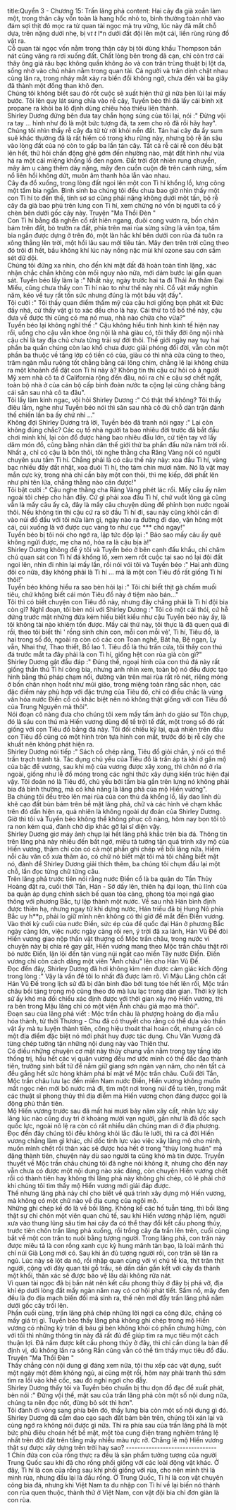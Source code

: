 title:Quyển 3 - Chương 15: Trấn lăng phả
content:
Hai cây đa già xoắn làm một, trong thân cây vốn toàn là hang hốc nhỏ to, bình thường toàn nhờ vào đám sợi thịt đỏ mọc ra từ quan tài ngọc mà trụ vững, lúc này đã mất chỗ dựa, trên nặng dưới nhẹ, bị v*t t* l*n dưới đất đội lên một cái, liền rùng rùng đổ vật ra.<br>Cỗ quan tài ngọc vốn nằm trong thân cây bị tôi dùng khẩu Thompson bắn nát cũng văng ra rơi xuống đất. Chất lỏng bên trong đã cạn, chỉ còn trơ cái thây ông già râu bạc không quần không áo và con trăn trùng thuật bị lột da, sống nhờ vào chủ nhân nằm trong quan tài. Cả người và trăn dính chặt nhau cùng lăn ra, trong nháy mắt xảy ra biến đổi không ngờ, chưa đến vài ba giây đã thành một đống than khô đen.<br>Chúng tôi không biết sau đó rốt cuộc sẽ xuất hiện thứ gì nữa bèn lùi lại mấy bước. Tôi lên quy lát súng chĩa vào rễ cây, Tuyền béo thì đã lấy cái bình xịt propane ra khỏi ba lô định dùng chiêu hỏa thiêu liên thành.<br>Shirley Dương đứng bên đưa tay chắn họng súng của tôi lại, nói :" Đừng vội ra tay ... hình như đó là một bức tượng đá, ta xem cho rõ đã rồi hãy hay".<br>Chúng tôi nhìn thấy rễ cây đa từ từ rời khỏi nền đất. Tán hai cây đa ấy sum suê khác thường đã là rất hiếm có trong khu rừng này, nhưng bộ rễ ăn sâu vào lòng đất của nó còn to gấp ba lần tán cây. Tất cả rễ cái rễ con đều bật lên hết, thử hỏi chấn động ghê gớm đến nhường nào, mặt đất hình như vừa há ra một cái miệng khổng lồ đen ngòm. Đất trời đột nhiên rung chuyển, mây âm u càng thêm dày nặng, mây đen cuồn cuộn đè trên cánh rừng, sấm nổ liên hồi không dứt, muôn âm thanh hòa lẫn vào nhau.<br>Cây đa đổ xuống, trong lòng đất ngoi lên một con Tì hí khổng lồ, lưng cõng một tấm bia ngắn. Bình sinh ba chúng tôi đều chưa bao giờ nhìn thấy một con Tì hí to đến thế, tính sơ sơ cũng phải nặng không dưới một tấn, bộ rễ cây đa già bao phủ trên lưng con Tì hí, xem chừng nó vốn bị người ta cố ý chèn bên dưới gốc cây này. Truyện "Ma Thổi Đèn " <br>Con Tì hí bằng đá nghển cổ rất hiên ngang, đuôi cong vươn ra, bốn chân bám trên đất, bò trườn ra đất, phía trên mai rùa sừng sững là vân tọa, tấm bia ngắn được dựng ở trên đó, một làn hắc khí bên dưới con rùa đá tuôn ra xông thẳng lên trời, một hồi lâu sau mới tiêu tán. Mây đen trên trời cũng theo đó trôi đi hết, bầu không khí lúc này nồng nặc mùi khí ozone sau cơn sấm sét dữ dội.<br>Chúng tôi đứng xa nhìn, cho đến khi mặt đất đã hoàn toàn tĩnh lặng, xác nhận chắc chắn không còn mối nguy nào nữa, mới dám bước lại gần quan sát. Tuyền béo lấy làm lạ :" Nhất này, ngày trước hai ta đi Thái An thăm Đại Miếu, cũng chưa thấy con Tì hí nào to như thế này nhỉ. Cổ vật mấy nghìn năm, kéo về tuy rất tốn sức nhưng đúng là một báu vật đấy".<br>Tôi cười :" Tôi thấy quan điểm thẩm mỹ của cậu hơi giống bọn phát xít Đức đấy nhá, cứ thấy vật gì to xác đều cho là hay. Cái thứ to tổ bố thế này, cậu đưa về được thì cũng có ma nó mua, nhà nào chứa cho vừa?"<br>Tuyền béo lại không nghĩ thế :" Cậu không hiểu tình hình kinh tế hiện nay rồi, uổng cho cậu vẫn khoe ông nội là nhà giàu có, tôi thấy đời ông nội nhà cậu chỉ là tay địa chủ chưa từng trải sự đời thôi. Thế giới ngày nay tuy hai phần ba quần chúng còn lao khổ chưa được giải phóng đổi đời, vẫn còn một phần ba thuộc về tầng lớp có tiền có của, giàu có thì nhà cửa cũng to theo, trăm ngàn mẫu ruộng tốt chẳng bằng cái lông chim, chẳng lẽ lại không chừa ra một khoảnh để đặt con Tì hí này à? Không tin thì cậu cứ hỏi cô ả người Mỹ xem nhà cô ta ở California rộng đến đâu, nói ra chỉ e cậu sợ chết ngất, toàn bộ nhà ở của cán bộ cấp binh đoàn nước ta cộng lại cũng chẳng bằng cái sân sau nhà cô ta đâu".<br>Tôi lấy làm kinh ngạc, vội hỏi Shirley Dương :" Có thật thế không? Tôi thấy điêu lắm, nghe như Tuyền béo nói thì sân sau nhà cô đủ chỗ dàn trận đánh thế chiến lần ba ấy chứ nhỉ ..."<br>Không đợi Shirley Dương trả lời, Tuyền béo đã tranh nói ngay :" Lại còn không đúng chắc? Các cụ tổ nhà người ta bao nhiêu đời trước đã bắt đầu chơi minh khí, lại còn đổ được hàng bao nhiêu đấu lớn, cứ tiện tay vớ lấy dăm món đồ, cũng bằng nhân dân thế giới thứ ba phấn đấu nửa năm trời rồi. Nhất ạ, chỉ có cậu là bôn thôi, tôi nghe thằng cha Răng Vàng nói có người chuyên sưu tầm Tì hí. Chẳng phải là có câu thế này này: xoa đầu Tì hí, vàng bạc nhiều đầy đất nhặt, xoa đuôi Tì hí, thọ tám chín mươi năm. Nó là vật may mắn cực kỳ, trong nhà chỉ cần bày một con thôi, thì mẹ kiếp, đời phất lên như phi tên lửa, chẳng thằng nào cản được!"<br>Tôi bật cười :" Cậu nghe thằng cha Răng Vàng phét lác rồi. Mấy câu ấy năm ngoái tôi chép cho hắn đấy. Cứ gì phải xoa đầu Tì hí, chứ vuốt lông gà cũng vẫn là mấy câu ấy cả, đây là mấy câu chuyện dùng để phỉnh bọn nước ngoài thôi. Nếu không tin thì cậu cứ ra sờ đầu Tì hí đi, sau này cũng khỏi cần đi vào núi đổ đấu với tôi nữa làm gì, ngày nào ra đường đi dạo, vặn hông một cái, cúi xuống là vớ được cục vàng to như cục *** chó ngay!"<br>Tuyền béo bị tôi nói cho ngớ ra, lập tức độp lại :" Bảo sao mấy câu ấy quê không ngửi được, mẹ cha nó, hóa ra là cậu bịa à!"<br>Shirley Dương không để ý tôi và Tuyền béo ở bên cạnh đấu khẩu, chỉ chăm chú quan sát con Tì hí đá khổng lồ, xem xem rốt cuộc tại sao nó lại đội đất ngoi lên, nhìn đi nhìn lại mấy lần, rồi nói vói tôi và Tuyền béo :" Hai anh đừng đôi co nữa, đây không phải là Tì hí ... mà là một con Tiêu đồ rất giống Tì hí thôi!"<br>Tuyền béo không hiểu ra sao bèn hỏi lại :" Tôi chỉ biết thịt gà chấm muối tiêu, chứ không biết cái món Tiêu đồ này ở tiệm nào bán..."<br>Tôi thì có biết chuyện con Tiêu đồ này, nhưng đây chẳng phải là Tì hí đội bia còn gì? Nghĩ đoạn, tôi bèn nói với Shirley Dương :" Tôi có một cái thói, cứ hễ đứng trước mặt những đứa kém hiểu biết kiểu như cậu Tuyền béo này ấy, là tôi không tài nào khiêm tốn được. Mấy cái thứ này, tôi thực là đã quen quá đi rồi, theo tôi biết thì ' rồng sinh chín con, mỗi con mỗi vẻ', Tì hí, Tiêu đồ, là hai trong số đó, ngoài ra còn có các con Toan nghê, Bát hạ, Bệ ngạn, Ly vẫn, Nhai thự, Thao thiết, Bồ lao 1. Tiêu đồ là thú trấn cửa, tôi thấy con thú đá trước mắt ta đây phải là con Tì hí, giống hệt con rùa già còn gì?"<br>Shirley Dương gật đầu đáp :" Đúng thế, ngoại hình của con thú đá này rất giống thần thú Tì hí cõng bia, nhưng anh nhìn xem, toàn bộ nó đều được tạo hình bằng thủ pháp chạm nổi, đường vân trên mai rùa rất rõ nét, riêng móng ở bốn chân nhọn hoắt như mũi giáo, trong miệng toàn răng sắc nhọn, các đặc điểm này phù hợp với đặc trưng của Tiêu đồ, chỉ có điều chắc là vùng văn hóa nước Điền cổ có khác biệt nên nó không thật giống với con Tiêu đồ của Trung Nguyên mà thôi".<br>Nói đoạn cô nàng đưa cho chúng tôi xem mấy tấm ảnh do giáo sư Tôn chụp, đó là sáu con thú mà Hiến vương dùng để tế trời tế đất, một trong số đó rất giống với con Tiêu đồ bằng đá này. Tôi đối chiếu kỹ lại, quả nhiên trên đầu con Tiêu đồ cũng có một hình tròn tựa hình con mắt, trước đó bị rễ cây che khuất nên không phát hiện ra.<br>Shirley Dương nói tiếp :" Sách cổ chép rằng, Tiêu đồ giỏi chắn, ý nói có thể trấn trạch tránh tà. Tác dụng chủ yếu của Tiêu đồ là trấn áp tà khí ở gần mộ của bậc đế vương, sau khi mộ của vương được xây xong, thì chôn nó ở rìa ngoài, giống như lễ đổ móng trong các nghi thức xây dựng kiến trúc hiện đại vậy. Tôi đoán nó là Tiêu đồ, chủ yếu bởi tấm bia gắn trên lưng nó không phải bia đá bình thường, mà có khả năng là lăng phả của mộ Hiến vương".<br>Ba chúng tôi đều trèo lên mai rùa của con thú đá khổng lồ, lấy dao lính dù khẽ cạo đất bùn bám trên bề mặt lăng phả, chữ và các hình vẽ chạm khắc trên đó dần hiện ra, quả nhiên là không ngoài dự đoán của Shirley Dương. Giờ thì tôi và Tuyền béo không thể không phục cô nàng, hôm nay bọn tôi tỏ ra non kém quá, đành chờ dịp khác gỡ lại sĩ diện vậy.<br>Shirley Dương giơ máy ảnh chụp lại hết lăng phả khắc trên bia đá. Thông tin trên lăng phả này nhiều đến bất ngờ, miêu tả tường tận quá trình xây mộ của Hiến vương, thậm chí còn có cả một phần ghi chép về bồi lăng nữa. Hiềm nỗi câu văn cổ xưa thâm ảo, có chữ nó biết mặt tôi mà tôi chẳng biết mặt nó, đành để Shirley Dương giải thích thêm, ba chúng tôi chụm đầu lại một chỗ, lần đọc từng chữ từng câu.<br>Trên lăng phả trước tiên nói rằng nước Điền cổ là ba quận do Tần Thủy Hoàng đặt ra, cuối thời Tần, Hán - Sở dấy lên, thiên hạ đại loạn, thủ lĩnh của ba quận áp dụng chính sách bế quan tỏa cảng, phong tỏa mọi ngả giao thông với phương Bắc, tự lập thành một nước. Về sau nhà Hán bình định được thiên hạ, nhưng ngay từ khi dựng nước, Hán triều đã bị Hung Nô phía Bắc uy h**p, phải lo giữ mình nên không có thì giờ để mắt đến Điền vương.<br>Vào thời kỳ cuối của nước Điền, sức ép của đế quốc đại Hán ở phương Bắc ngày càng lớn, việc nước ngày càng rối ren, ý trời đã xa lánh, Hán Vũ Đế đòi Hiến vương giao nộp thần vật thượng cổ Mộc trần châu, trong nước vì chuyện này bị chia rẽ gay gắt, Hiến vương mang theo Mộc trần châu thật rời bỏ nước Điền, lặn lội đến tận vùng núi ngất cao miền Tây nước Điền. Điền vương chỉ còn cách dâng một viên "Ẳnh châu" lên cho Hán Vũ Đế.<br>Đọc đến đây, Shirley Dương đã hơi không kìm nén được cảm giác kích động trong lòng :" Vậy là vấn đề tôi lo nhất đã được làm rõ. Vì Mậu Lăng chôn cất Hán Vũ Đế trong lịch sử đã bị dân binh đào bới tung tóe hết lên rồi, Mộc trần châu bồi táng trong mộ cũng theo đó mà lưu lạc trong dân gian. Thời kỳ lịch sử ấy khó mà đối chiếu xác định được với thời gian xây mộ Hiến vương, thì ra bên trong Mậu lăng chỉ có một viên Ẳnh châu giả mạo mà thôi".<br>Đoạn sau của lăng phả viết : Mộc trần châu là phượng hoàng do địa mẫu hóa thành, từ thời Thương - Chu đã có thuyết cho rằng có thể dựa vào thần vật ấy mà tu luyện thành tiên, công hiệu thoát thai hoán cốt, nhưng cần có một địa điểm đặc biệt nó mới phát huy được tác dụng. Chu Văn Vương đã từng chép tường tận những nội dung này vào Thiên thư.<br>Có điều những chuyện cơ mật này thủy chung vẫn nằm trong tay tầng lớp thống trị, hầu hết các vị quân vương đều mơ ước mình có thể đắc đạo thành tiên, trường sinh bất tử để nắm giữ giang sơn ngàn vạn năm, cho nên tất cả đều gắng hết sức hòng khám phá bí mật về Mộc trần châu. Cuối đời Tần, Mộc trần châu lưu lạc đến miền Nam nước Điền, Hiến vương không muốn mất ngọc nên mới bỏ nước mà đi, tìm một nơi trong núi để tu tiên, trong mắt các thuật sĩ phong thủy thì địa điểm mà Hiến vương chọn đáng đượcc gọi là động phủ thần tiên.<br>Mộ Hiến vương trước sau đã mất hai mươi bảy năm xây cất, nhân lực xây lăng lúc nào cũng duy trì ở khoảng mười vạn người, gần như là đã dốc sạch quốc lực, ngoài nô lệ ra còn có rất nhiều dân chúng man di ở địa phương.<br>Đọc đến đây chúng tôi đều không khỏi lắc đầu lè lưỡi, thì ra cả đời Hiến vương chẳng làm gì khác, chỉ dốc tinh lực vào việc xây lăng mộ cho mình, muốn mình chết rồi thân xác sẽ được hóa hết ở trong "thủy long huân" mà đặng thành tiên, chuyện này dù sao người ta cũng khó mà tin được. Truyền thuyết về Mộc trần châu chúng tôi đã nghe nói không ít, nhưng cho đến nay vẫn chưa có được một nội dung nào xác đáng, còn chuyện Hiến vương chết rồi có thành tiên hay không thì lăng phả này không ghi chép, có lẽ phải chờ khi chúng tôi tìm thấy mộ Hiến vương mới giải đáp được.<br>Thế nhưng lăng phả này chỉ cho biết về quá trình xây dựng mộ Hiến vương, mà không có một chữ nào về địa cung của ngôi mộ.<br>Những ghi chép kế đó là về bồi lăng. Không kể các hố tuẫn táng, thì bồi lăng thật sự chỉ chôn một viên quan chủ tế, sau khi Hiến vương nhập liệm, người xưa vào thung lũng sâu tìm hai cây đa có thể thay đổi kết cấu phong thủy, trước tiên chôn trấn lăng phả xuống, rồi trồng cây đa trấn lên trên, cuối cùng bắt về một con trăn to nuôi bằng tượng người. Trong lăng phả, con trăn này được miêu tả là con rồng xanh cực kỳ hung mãnh tàn bạo, là loài mãnh thú chỉ núi Già Long mới có. Sau khi ăn đủ tượng người rồi, con trăn sẽ lăn ra ngủ. Lúc này sẽ lột da nó, rồi nhập quan cùng với vị chủ tế kia, thịt trăn thịt người, cộng với đáy quan tài gỗ trẩu, sẽ dần dần gắn kết với cây đa thành một khối, thân xác sẽ được bảo vệ lâu dài không rữa nát.<br>Vì quan tài ngọc đã bị bắn nát nên kết cấu phong thủy ở đây bị phá vỡ, địa khí ép dưới lòng đất mấy ngàn năm nay có cơ hội phát tiết. Sấm nổ, mây đen đều là đo địa mạch biến đổi mà sinh ra, thế nên mới đẩy trấn lăng phả nằm dưới gốc cây trồi lên.<br>Phần cuối cùng, trấn lăng phả chép những lời ngợi ca công đức, chẳng có mấy giá trị gì. Tuyền béo thấy lăng phả không ghi chép trong mộ Hiến vương có những kỳ trân dị báu gì bèn không khỏi có phần chưng hửng, còn với tôi thì những thông tin này đã rất đủ để giúp tìm ra mục tiêu một cách thuận lợi. Đã nắm được kết cấu phong thủy ở đây, thì chỉ cần dùng la bàn để định vị, dù không lần ra sông Rắn cũng vẫn có thể tìm thấy mục tiêu đổ đấu. Truyện "Ma Thổi Đèn " <br>Thấy chẳng còn nội dung gì đáng xem nữa, tôi thu xếp các vật dụng, suốt một ngày một đêm không ngủ, ai cũng mệt rồi, hôm nay phải tranh thủ sớm tìm ra lối vào khê cốc, sau đó nghỉ ngơi cho đẫy.<br>Shirley Dương thấy tôi và Tuyền béo chuẩn bị thu dọn đồ đạc để xuất phát, bèn nói :" Đừng vội thế, mặt sau của trấn lăng phả còn một số nội dung nữa, chúng ta nên đọc nốt, đừng bỏ sót thì hơn".<br>Tôi đành đi vòng sang phía bên đó, thấy lưng bia còn một số nội dung gì đó. Shirley Dương đã cầm dao cạo sạch đất bám bên trên, chúng tôi xán lại và cùng ngớ ra không nói được gì nữa. Thì ra phía sau của trấn lăng phả là một bức phù điêu choán hết bề mặt, một tòa cung điện trang nghiêm tráng lệ nhất trên đời đặt trên tầng mây nhiều màu rực rỡ. Chẳng lẽ mộ Hiến vương thật sự được xây dựng trên trời hay sao? --------------------------------<br>1 Chín đứa con của rồng thực ra đều là sản phẩm tưởng tượng của người Trung Quốc sau khi đã cho rồng phối giống với các loài động vật khác. Ở đây, Tì hí là con của rồng sau khi phối giống với rùa, cho nên mình thì là mình rùa, nhưng đầu lại là đầu rồng. Ở Trung Quốc, Tì hí là con vật chuyên cõng bia đá, nhưng khi Việt Nam ta du nhập con Tì hí về lại biến nó thành con rùa quen thuộc, thành thử ở Việt Nam, con vật đội bia chỉ đơn giản là con rùa.